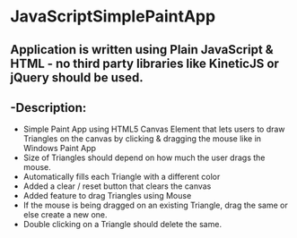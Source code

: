 # JavaScriptSimplePaintApp

Application is written using Plain JavaScript & HTML - no third party libraries like KineticJS or jQuery should be used.
-----------------------------------------------------------------------------------------------------------------------

-Description:
-----------

- Simple Paint App using HTML5 Canvas Element that lets users to draw Triangles on the canvas by clicking & dragging the mouse  like in Windows Paint App
- Size of Triangles should depend on how much the user drags the mouse.
- Automatically fills each Triangle with a different color
- Added a clear / reset button that clears the canvas
- Added feature to drag Triangles using Mouse
- If the mouse is being dragged on an existing Triangle, drag the same or else create a new one.
- Double clicking on a Triangle should delete the same.

